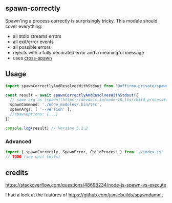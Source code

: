 


## spawn-correctly

Spawn'ing a process correctly is surprisingly tricky.
This module should cover everything:

- all stdio streams errors
- all exit/error events
- all possible errors
- rejects with a fully decorated error and a meaningful message
- uses [cross-spawn](https://github.com/moxystudio/node-cross-spawn/)


## Usage

```ts
import spawnCorrectlyAndResolvesWithStdout from '@offirmo-private/spawn-correctly'

const result = await spawnCorrectlyAndResolvesWithStdout({
  // same arg as [spawn](https://devdocs.io/node~18_lts/child_process#child_processspawncommand-args-options)
  spawnCommand: './node_modules/.bin/tsc',
  spawnArgs: [ '--version' ],
  //spawnOptions: {...}
})

console.log(result) // Version 5.2.2
```


### Advanced

```ts
import { spawnCorrectly, SpawnError, ChildProcess } from './index.js'
// TODO (see unit tests)
```



## credits

https://stackoverflow.com/questions/48698234/node-js-spawn-vs-execute

I had a look at the features of https://github.com/jamiebuilds/spawndamnit
